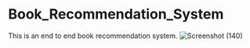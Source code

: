 # Book_Recommendation_System
This is an end to end book recommendation system.
![Screenshot (140)](https://user-images.githubusercontent.com/63340485/193436482-41820b47-f5c2-4f73-bb58-ac67e9afdc2f.png)
